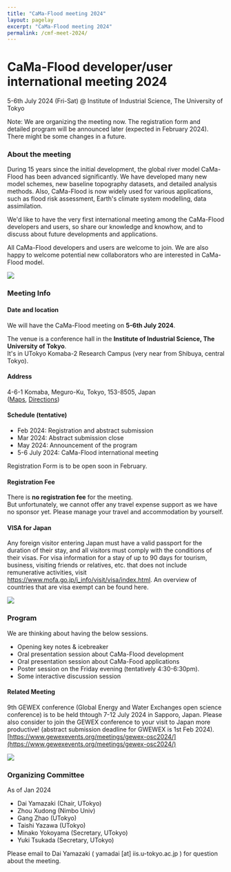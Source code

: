 ```yaml
---
title: "CaMa-Flood meeting 2024"
layout: pagelay
excerpt: "CaMa-Flood meeting 2024"
permalink: /cmf-meet-2024/
---
```


# CaMa-Flood developer/user international meeting 2024

5-6th July 2024 (Fri-Sat) @ Institute of Industrial Science, The University of Tokyo

Note: We are organizing the meeting now. The registration form and detailed program will be announced later (expected in February 2024). There might be some changes in a future.


### About the meeting
During 15 years since the initial development, the global river model CaMa-Flood has been advanced significantly. We have developed many new model schemes, new baseline topography datasets, and detailed analysis methods. Also, CaMa-Flood is now widely used for various applications, such as flood risk assessment, Earth's climate system modelling, data assimilation. 

We'd like to have the very first international meeting among the CaMa-Flood developers and users, so share our knowledge and knowhow, and to discuss about future developments and applications. 

All CaMa-Flood developers and users are welcome to join. We are also happy to welcome potential new collaborators who are interested in CaMa-Flood model.

<img src="{{ site.url }}{{ site.baseurl }}/images/slider/CaMa_model.jpg" />

### Meeting Info

#### Date and location
We will have the CaMa-Flood meeting on **5-6th July 2024**.

The venue is a conference hall in the **Institute of Industrial Science, The University of Tokyo**. <br>
It's in UTokyo Komaba-2 Research Campus (very near from Shibuya, central Tokyo).

#### Address
4-6-1 Komaba, Meguro-Ku, Tokyo, 153-8505, Japan<br/>
(<a href="https://goo.gl/maps/SNCw9DrqL6Rzs4XM9">Maps</a>, <a href="https://www.iis.u-tokyo.ac.jp/en/access/">Directions</a>)

#### Schedule (tentative)

- Feb 2024: Registration and abstract submission
- Mar 2024: Abstract submission close
- May 2024: Announcement of the program
- 5-6 July 2024: CaMa-Flood international meeting

Registration Form is to be open soon in February.

#### Registration Fee
There is **no registration fee** for the meeting.<br>
But unfortunately, we cannot offer any travel expense support as we have no sponsor yet. Please manage your travel and accommodation by yourself.

#### VISA for Japan
Any foreign visitor entering Japan must have a valid passport for the duration of their stay, and all visitors must comply with the conditions of their visas.
For visa information for a stay of up to 90 days for tourism, business, visiting friends or relatives, etc. that does not include remunerative activities, visit https://www.mofa.go.jp/j_info/visit/visa/index.html.
An overview of countries that are visa exempt can be found here.

<img src="{{ site.url }}{{ site.baseurl }}/images/picture/IIS-campus.jpg" />

### Program
We are thinking about having the below sessions.

- Opening key notes & icebreaker
- Oral presentation session about CaMa-Flood development
- Oral presentation session about CaMa-Food applications
- Poster session on the Friday evening (tentatively 4:30-6:30pm).
- Some interactive discussion session

#### Related Meeting
9th GEWEX conference (Global Energy and Water Exchanges open science conference) is to be held thtough 7-12 July 2024 in Sapporo, Japan.
Please also consider to join the GEWEX conference to your visit to Japan more productive! (abstract submission deadline for GWEWEX is 1st Feb 2024).
[https://www.gewexevents.org/meetings/gewex-osc2024/](https://www.gewexevents.org/meetings/gewex-osc2024/)

<img src="{{ site.url }}{{ site.baseurl }}/images/slider/CaMa_Mekong.jpg" />

### Organizing Committee
As of Jan 2024
- Dai Yamazaki (Chair, UTokyo)
- Zhou Xudong  (Nimbo Univ)
- Gang Zhao    (UTokyo)
- Taishi Yazawa (UTokyo)
- Minako Yokoyama (Secretary, UTokyo)
- Yuki Tsukada (Secretary, UTokyo)

Please email to Dai Yamazaki ( yamadai [at] iis.u-tokyo.ac.jp ) for question about the meeting.

<p> &nbsp; </p>